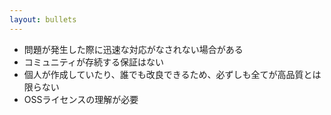 ```yaml
---
layout: bullets
---
```


<ul>
    <li>問題が発生した際に迅速な対応がなされない場合がある</li>
    <li>コミュニティが存続する保証はない</li>
    <li>個人が作成していたり、誰でも改良できるため、必ずしも全てが高品質とは限らない</li>
    <li class="text-red-500 font-bold">OSSライセンスの理解が必要</li>
</ul>
